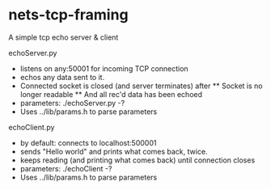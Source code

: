 # nets-tcp-framing

A simple tcp echo server & client

echoServer.py
* listens on any:50001 for incoming TCP connection
* echos any data sent to it.
* Connected socket is closed (and server terminates) after
** Socket is no longer readable
** And all rec'd data has been echoed
* parameters: ./echoServer.py -?
* Uses ../lib/params.h to parse parameters

echoClient.py
* by default: connects to localhost:500001
* sends "Hello world" and prints what comes back, twice.
* keeps reading (and printing what comes back) until connection closes
* parameters: ./echoClient -?
* Uses ../lib/params.h to parse parameters



